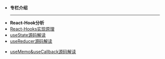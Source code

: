 

<!-- docs/_sidebar.md -->

* **专栏介绍**

  ------

- **React-Hook分析**
- [React-Hooks实现原理](React全家桶/React源码解读/React-Hooks实现原理.md)
- [useState源码解读](React全家桶/React源码解读/React源码之useState.md)
- [useReducer源码解读](React全家桶/React源码解读/React源码之useReducer.md)

* [useMemo&useCallback源码解读](React全家桶/React源码解读/React源码之useMemo-useCallback.md)

  

